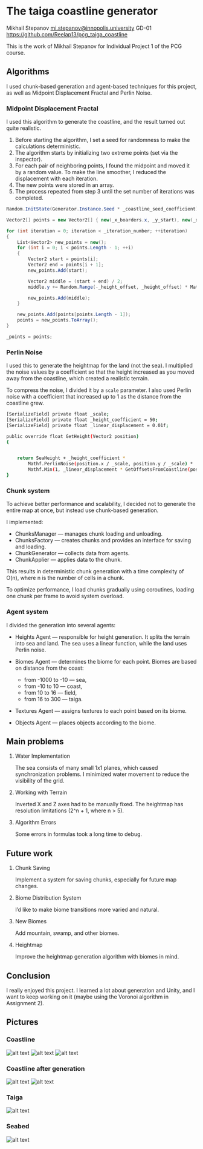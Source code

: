 # The taiga coastline generator

Mikhail Stepanov
mi.stepanov@innopolis.university
GD-01
https://github.com/Reelap13/pcg_taiga_coastline

This is the work of Mikhail Stepanov for Individual Project 1 of the PCG course.


## Algorithms

I used chunk-based generation and agent-based techniques for this project, as well as Midpoint Displacement Fractal and Perlin Noise.

### Midpoint Displacement Fractal

I used this algorithm to generate the coastline, and the result turned out quite realistic.

1. Before starting the algorithm, I set a seed for randomness to make the calculations deterministic.
2. The algorithm starts by initializing two extreme points (set via the inspector).
3. For each pair of neighboring points, I found the midpoint and moved it by a random value. To make the line smoother, I reduced the displacement with each iteration.
4. The new points were stored in an array.
5. The process repeated from step 3 until the set number of iterations was completed.

```c#
Random.InitState(Generator.Instance.Seed * _coastline_seed_coefficient);

Vector2[] points = new Vector2[] { new(_x_boarders.x, _y_start), new(_x_boarders.y, _y_start) };

for (int iteration = 0; iteration < _iteration_number; ++iteration)
{
    List<Vector2> new_points = new();
    for (int i = 0; i < points.Length - 1; ++i)
    {
        Vector2 start = points[i];
        Vector2 end = points[i + 1];
        new_points.Add(start);

        Vector2 middle = (start + end) / 2;
        middle.y += Random.Range(-_height_offset, _height_offset) * Mathf.Pow(_roughness, iteration);

        new_points.Add(middle);
    }

    new_points.Add(points[points.Length - 1]);
    points = new_points.ToArray();
}

_points = points;
```

### Perlin Noise

I used this to generate the heightmap for the land (not the sea). I multiplied the noise values by a coefficient so that the height increased as you moved away from the coastline, which created a realistic terrain.

To compress the noise, I divided it by a `scale` parameter. I also used Perlin noise with a coefficient that increased up to 1 as the distance from the coastline grew.

```sh
[SerializeField] private float _scale;
[SerializeField] private float _height_coefficient = 50;
[SerializeField] private float _linear_displacement = 0.01f;

public override float GetHeight(Vector2 position)
{


    return SeaHeight + _height_coefficient * 
        Mathf.PerlinNoise(position.x / _scale, position.y / _scale) * 
        Mathf.Min(1, _linear_displacement * GetOffsetsFromCoastline(position));
}
``` 

### Chunk system

To achieve better performance and scalability, I decided not to generate the entire map at once, but instead use chunk-based generation.

I implemented:

- ChunksManager — manages chunk loading and unloading.
- ChunksFactory — creates chunks and provides an interface for saving and loading.
- ChunkGenerator — collects data from agents.
- ChunkApplier — applies data to the chunk.

This results in deterministic chunk generation with a time complexity of O(n), where n is the number of cells in a chunk.

To optimize performance, I load chunks gradually using coroutines, loading one chunk per frame to avoid system overload.

### Agent system

I divided the generation into several agents:

- Heights Agent — responsible for height generation. It splits the terrain into sea and land. The sea uses a linear function, while the land uses Perlin noise.

- Biomes Agent — determines the biome for each point. Biomes are based on distance from the coast:

    - from -1000 to -10 — sea,
    - from -10 to 10 — coast,
    - from 10 to 16 — field,
    - from 16 to 300 — taiga.

- Textures Agent — assigns textures to each point based on its biome.

- Objects Agent — places objects according to the biome.

## Main problems

1. Water Implementation

    The sea consists of many small 1x1 planes, which caused synchronization problems. I minimized water movement to reduce the visibility of the grid.

2. Working with Terrain

    Inverted X and Z axes had to be manually fixed. The heightmap has resolution limitations (2^n + 1, where n > 5).

3. Algorithm Errors

    Some errors in formulas took a long time to debug.

## Future work

1. Chunk Saving

    Implement a system for saving chunks, especially for future map changes.

2. Biome Distribution System

    I’d like to make biome transitions more varied and natural.

3. New Biomes

    Add mountain, swamp, and other biomes.

4. Heightmap

    Improve the heightmap generation algorithm with biomes in mind.

## Conclusion

I really enjoyed this project. I learned a lot about generation and Unity, and I want to keep working on it (maybe using the Voronoi algorithm in Assignment 2).


## Pictures

### Coastline

![alt text](image.png)
![alt text](image-1.png)
![alt text](image-2.png)

### Coastline after generation

![alt text](image-3.png)
![alt text](image-4.png)

### Taiga

![alt text](image-5.png)

### Seabed

![alt text](image-6.png)